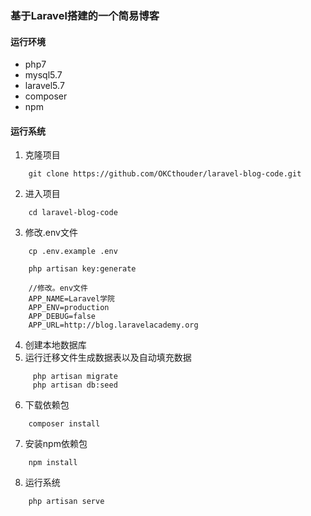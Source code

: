 ### 基于Laravel搭建的一个简易博客
#### 运行环境
* php7
* mysql5.7
* laravel5.7
* composer
* npm

#### 运行系统

1. 克隆项目
```
	git clone https://github.com/OKCthouder/laravel-blog-code.git
```
2. 进入项目
```
	cd laravel-blog-code
```
3. 修改.env文件
```
	cp .env.example .env
    
	php artisan key:generate
    
    //修改。env文件
	APP_NAME=Laravel学院
	APP_ENV=production
	APP_DEBUG=false
	APP_URL=http://blog.laravelacademy.org
   ```
4. 创建本地数据库
5. 运行迁移文件生成数据表以及自动填充数据
```
	 php artisan migrate
     php artisan db:seed
```
6. 下载依赖包
```
	composer install
```
7. 安装npm依赖包
```
	npm install
```
8. 运行系统
```
	php artisan serve
```